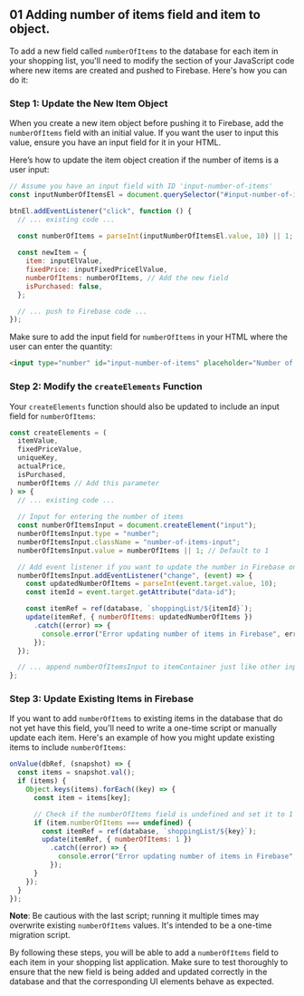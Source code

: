## 01 Adding number of items field and item to object.
To add a new field called `numberOfItems` to the database for each item in your shopping list, you'll need to modify the section of your JavaScript code where new items are created and pushed to Firebase. Here's how you can do it:

### Step 1: Update the New Item Object

When you create a new item object before pushing it to Firebase, add the `numberOfItems` field with an initial value. If you want the user to input this value, ensure you have an input field for it in your HTML.

Here’s how to update the item object creation if the number of items is a user input:

```javascript
// Assume you have an input field with ID 'input-number-of-items'
const inputNumberOfItemsEl = document.querySelector("#input-number-of-items");

btnEl.addEventListener("click", function () {
  // ... existing code ...
  
  const numberOfItems = parseInt(inputNumberOfItemsEl.value, 10) || 1; // Default to 1 if no input

  const newItem = {
    item: inputElValue,
    fixedPrice: inputFixedPriceElValue,
    numberOfItems: numberOfItems, // Add the new field
    isPurchased: false,
  };

  // ... push to Firebase code ...
});
```

Make sure to add the input field for `numberOfItems` in your HTML where the user can enter the quantity:

```html
<input type="number" id="input-number-of-items" placeholder="Number of items">
```

### Step 2: Modify the `createElements` Function

Your `createElements` function should also be updated to include an input field for `numberOfItems`:

```javascript
const createElements = (
  itemValue,
  fixedPriceValue,
  uniqueKey,
  actualPrice,
  isPurchased,
  numberOfItems // Add this parameter
) => {
  // ... existing code ...
  
  // Input for entering the number of items
  const numberOfItemsInput = document.createElement("input");
  numberOfItemsInput.type = "number";
  numberOfItemsInput.className = "number-of-items-input";
  numberOfItemsInput.value = numberOfItems || 1; // Default to 1

  // Add event listener if you want to update the number in Firebase on change
  numberOfItemsInput.addEventListener("change", (event) => {
    const updatedNumberOfItems = parseInt(event.target.value, 10);
    const itemId = event.target.getAttribute("data-id");

    const itemRef = ref(database, `shoppingList/${itemId}`);
    update(itemRef, { numberOfItems: updatedNumberOfItems })
      .catch((error) => {
        console.error("Error updating number of items in Firebase", error);
      });
  });

  // ... append numberOfItemsInput to itemContainer just like other inputs ...
};
```

### Step 3: Update Existing Items in Firebase

If you want to add `numberOfItems` to existing items in the database that do not yet have this field, you'll need to write a one-time script or manually update each item. Here's an example of how you might update existing items to include `numberOfItems`:

```javascript
onValue(dbRef, (snapshot) => {
  const items = snapshot.val();
  if (items) {
    Object.keys(items).forEach((key) => {
      const item = items[key];

      // Check if the numberOfItems field is undefined and set it to 1
      if (item.numberOfItems === undefined) {
        const itemRef = ref(database, `shoppingList/${key}`);
        update(itemRef, { numberOfItems: 1 })
          .catch((error) => {
            console.error("Error updating number of items in Firebase", error);
          });
      }
    });
  }
});
```

**Note**: Be cautious with the last script; running it multiple times may overwrite existing `numberOfItems` values. It's intended to be a one-time migration script.

By following these steps, you will be able to add a `numberOfItems` field to each item in your shopping list application. Make sure to test thoroughly to ensure that the new field is being added and updated correctly in the database and that the corresponding UI elements behave as expected.